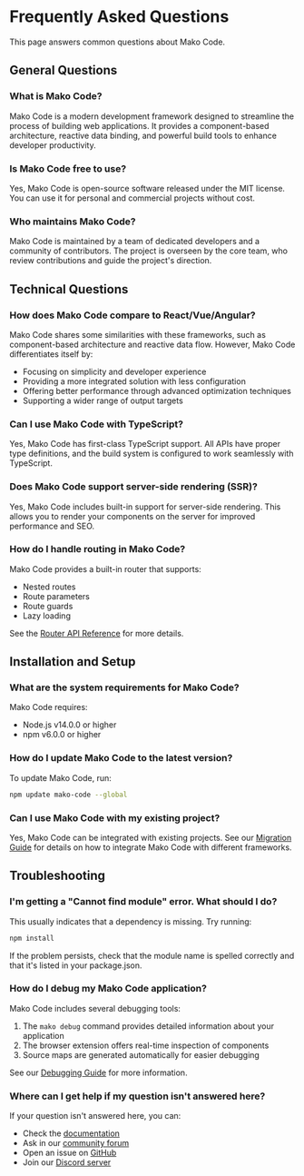 # Frequently Asked Questions

This page answers common questions about Mako Code.

## General Questions

### What is Mako Code?

Mako Code is a modern development framework designed to streamline the process of building web applications. It provides a component-based architecture, reactive data binding, and powerful build tools to enhance developer productivity.

### Is Mako Code free to use?

Yes, Mako Code is open-source software released under the MIT license. You can use it for personal and commercial projects without cost.

### Who maintains Mako Code?

Mako Code is maintained by a team of dedicated developers and a community of contributors. The project is overseen by the core team, who review contributions and guide the project's direction.

## Technical Questions

### How does Mako Code compare to React/Vue/Angular?

Mako Code shares some similarities with these frameworks, such as component-based architecture and reactive data flow. However, Mako Code differentiates itself by:

- Focusing on simplicity and developer experience
- Providing a more integrated solution with less configuration
- Offering better performance through advanced optimization techniques
- Supporting a wider range of output targets

### Can I use Mako Code with TypeScript?

Yes, Mako Code has first-class TypeScript support. All APIs have proper type definitions, and the build system is configured to work seamlessly with TypeScript.

### Does Mako Code support server-side rendering (SSR)?

Yes, Mako Code includes built-in support for server-side rendering. This allows you to render your components on the server for improved performance and SEO.

### How do I handle routing in Mako Code?

Mako Code provides a built-in router that supports:

- Nested routes
- Route parameters
- Route guards
- Lazy loading

See the [Router API Reference](../api/router.md) for more details.

## Installation and Setup

### What are the system requirements for Mako Code?

Mako Code requires:
- Node.js v14.0.0 or higher
- npm v6.0.0 or higher

### How do I update Mako Code to the latest version?

To update Mako Code, run:

```bash
npm update mako-code --global
```

### Can I use Mako Code with my existing project?

Yes, Mako Code can be integrated with existing projects. See our [Migration Guide](../guides/migration.md) for details on how to integrate Mako Code with different frameworks.

## Troubleshooting

### I'm getting a "Cannot find module" error. What should I do?

This usually indicates that a dependency is missing. Try running:

```bash
npm install
```

If the problem persists, check that the module name is spelled correctly and that it's listed in your package.json.

### How do I debug my Mako Code application?

Mako Code includes several debugging tools:

1. The `mako debug` command provides detailed information about your application
2. The browser extension offers real-time inspection of components
3. Source maps are generated automatically for easier debugging

See our [Debugging Guide](../guides/debugging.md) for more information.

### Where can I get help if my question isn't answered here?

If your question isn't answered here, you can:

- Check the [documentation](../)
- Ask in our [community forum](https://forum.mako-code.org)
- Open an issue on [GitHub](https://github.com/mako-code/mako-code/issues)
- Join our [Discord server](https://discord.gg/mako-code)
